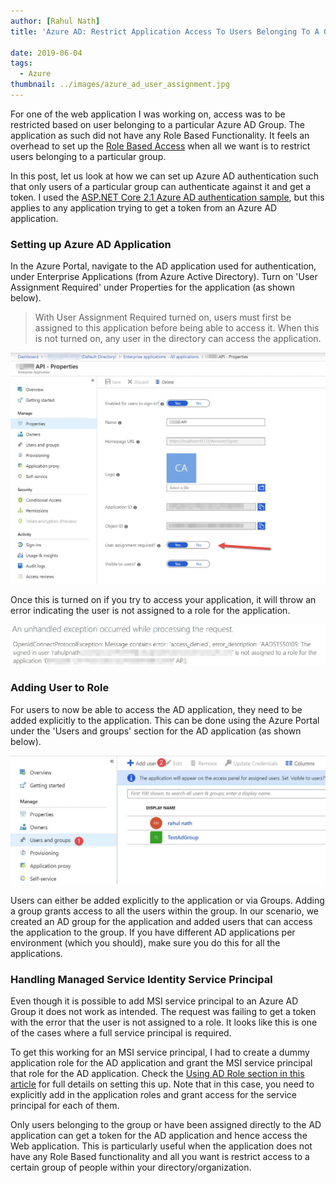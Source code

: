 ```yaml
---
author: [Rahul Nath]
title: 'Azure AD: Restrict Application Access To Users Belonging To A Group'
  
date: 2019-06-04
tags:
  - Azure
thumbnail: ../images/azure_ad_user_assignment.jpg
---
```


For one of the web application I was working on, access was to be restricted based on user belonging to a particular Azure AD Group. The application as such did not have any Role Based Functionality. It feels an overhead to set up the [Role Based Access](https://www.rahulpnath.com/blog/dot-net-core-api-and-azure-ad-groups-based-access/) when all we want is to restrict users belonging to a particular group.

In this post, let us look at how we can set up Azure AD authentication such that only users of a particular group can authenticate against it and get a token. I used the [ASP.NET Core 2.1 Azure AD authentication sample](https://github.com/juunas11/aspnetcore2aadauth), but this applies to any application trying to get a token from an Azure AD application.

### Setting up Azure AD Application

In the Azure Portal, navigate to the AD application used for authentication, under Enterprise Applications (from Azure Active Directory). Turn on 'User Assignment Required' under Properties for the application (as shown below).

> With User Assignment Required turned on, users must first be assigned to this application before being able to access it. When this is not turned on, any user in the directory can access the application.

![](../images/azure_ad_user_assignment.jpg)

Once this is turned on if you try to access your application, it will throw an error indicating the user is not assigned to a role for the application.

![](../images/azure_ad_user_role_error.jpg)

### Adding User to Role

For users to now be able to access the AD application, they need to be added explicitly to the application. This can be done using the Azure Portal under the 'Users and groups' section for the AD application (as shown below).

![](../images/azure_ad_user_role_add.jpg)

Users can either be added explicitly to the application or via Groups. Adding a group grants access to all the users within the group. In our scenario, we created an AD group for the application and added users that can access the application to the group. If you have different AD applications per environment (which you should), make sure you do this for all the applications.

### Handling Managed Service Identity Service Principal

Even though it is possible to add MSI service principal to an Azure AD Group it does not work as intended. The request was failing to get a token with the error that the user is not assigned to a role. It looks like this is one of the cases where a full service principal is required.

To get this working for an MSI service principal, I had to create a dummy application role for the AD application and grant the MSI service principal that role for the AD application. Check the [Using AD Role section in this article](https://www.rahulpnath.com/blog/how-to-authenticate-azure-function-with-azure-web-app-using-managed-service-identity/#using-ad-role) for full details on setting this up. Note that in this case, you need to explicitly add in the application roles and grant access for the service principal for each of them.

Only users belonging to the group or have been assigned directly to the AD application can get a token for the AD application and hence access the Web application. This is particularly useful when the application does not have any Role Based functionality and all you want is restrict access to a certain group of people within your directory/organization.

